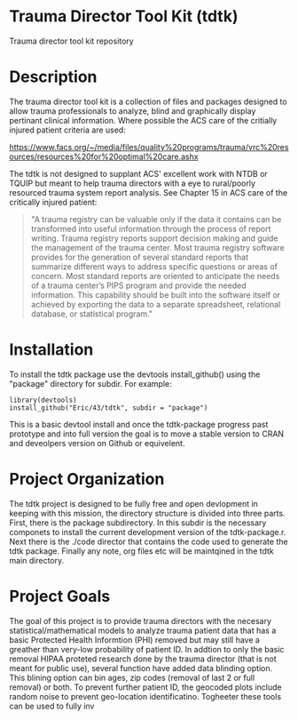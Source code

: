 # Trauma Director Tool Kit (tdtk)
Trauma director tool kit repository
# Description
The trauma director tool kit is a collection of files and packages designed to allow trauma professionals to analyze, blind and graphically display pertinant clinical information.  Where possible the ACS care of the critially injured patient criteria are used:


https://www.facs.org/~/media/files/quality%20programs/trauma/vrc%20resources/resources%20for%20optimal%20care.ashx


The tdtk is not designed to supplant ACS' excellent work with NTDB or TQUIP but meant to help trauma directors with a eye to rural/poorly resourced trauma system report analysis.  See Chapter 15 in ACS care of the critically injured patient:

>"A trauma registry can be valuable only if the data it contains can be transformed into useful information through the process of report writing. Trauma registry reports support decision making and guide the management of the trauma center. Most trauma registry software provides for the generation of several standard reports that summarize different ways to address specific questions or areas of concern. Most standard reports are oriented to anticipate the needs of a trauma center’s PIPS program and provide the needed information. This capability should be built into the software itself or achieved by exporting the data to a separate spreadsheet, relational database, or statistical program."

# Installation

To install the tdtk package use the devtools install_github() using the "package" directory for subdir.  For example:

```{r}
library(devtools)
install_github("Eric/43/tdtk", subdir = "package")
```

This is a basic devtool install and once the tdtk-package progress past prototype and into full version the goal is to move a stable version to CRAN and deveolpers version on Github or equivelent.  

# Project Organization

The tdtk project is designed to be fully free and open devlopment in keeping with this mission, the directory structure is divided into three parts.  First, there is the package subdirectory.  In this subdir is the necessary componets to install the current development version of the tdtk-package.r.  Next there is the ./code director that contains the code used to generate the tdtk package.  Finally any note, org files etc will be maintqined in the tdtk main directory.  

# Project Goals

The goal of this project is to provide trauma directors with the necesary statistical/mathematical models to analyze trauma patient data that has a basic Protected Health Informtion (PHI) removed but may still have a greather than very-low probability of patient ID.  In addtion to only the basic removal HIPAA proteted research done by the trauma director (that is not meant for public use), several function have added data blinding option.  This blining option can bin ages, zip codes (removal of last 2 or full removal) or both.  To prevent further patient ID, the geocoded plots include random noise to prevent geo-location identificatino.  Togheeter these tools can be used to fully inv
